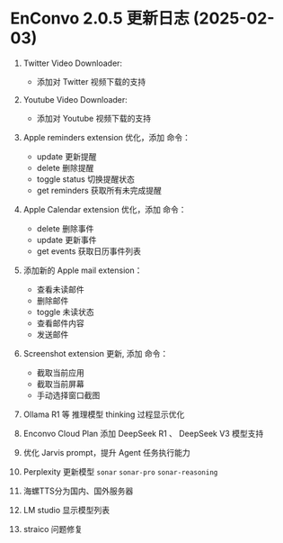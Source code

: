 # EnConvo 2.0.5 更新日志 (2025-02-03)

1. Twitter Video Downloader:

   - 添加对 Twitter 视频下载的支持

2. Youtube Video Downloader:

   - 添加对 Youtube 视频下载的支持

3. Apple reminders extension 优化，添加 命令：

   - update 更新提醒
   - delete 删除提醒
   - toggle status 切换提醒状态
   - get reminders 获取所有未完成提醒

4. Apple Calendar extension 优化，添加 命令：

   - delete 删除事件
   - update 更新事件
   - get events 获取日历事件列表

5. 添加新的 Apple mail extension：

   - 查看未读邮件
   - 删除邮件
   - toggle 未读状态
   - 查看邮件内容
   - 发送邮件

6. Screenshot extension 更新, 添加 命令：

   - 截取当前应用
   - 截取当前屏幕
   - 手动选择窗口截图

7. Ollama R1 等 推理模型 thinking 过程显示优化

8. Enconvo Cloud Plan 添加 DeepSeek R1 、 DeepSeek V3 模型支持

9. 优化 Jarvis prompt，提升 Agent 任务执行能力

10. Perplexity 更新模型 `sonar` `sonar-pro` `sonar-reasoning`

11. 海螺TTS分为国内、国外服务器

12. LM studio 显示模型列表

13. straico 问题修复
